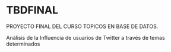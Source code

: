 # TBDFINAL
PROYECTO FINAL DEL CURSO TOPICOS EN BASE DE DATOS.  

Análisis de la Influencia de usuarios de Twitter a través de temas determinados
